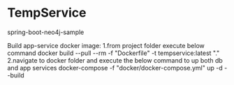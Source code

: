 # TempService
spring-boot-neo4j-sample

Build app-service docker image:
  1.from project folder execute below command
    docker build --pull --rm -f "Dockerfile" -t tempservice:latest "."
  2.navigate to docker folder and execute the below command to up both db and app services
    docker-compose -f "docker/docker-compose.yml" up -d --build 
